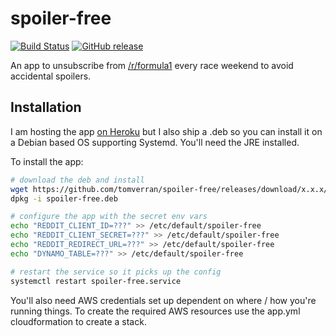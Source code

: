 # spoiler-free

[![Build Status](https://travis-ci.org/tomverran/spoiler-free.svg?branch=master)](https://travis-ci.org/tomverran/spoiler-free)
[![GitHub release](https://img.shields.io/github/release/tomverran/spoiler-free.svg)](https://github.com/tomverran/spoiler-free/releases)

An app to unsubscribe from [/r/formula1](https://www.reddit.com/r/formula1) every race weekend to avoid accidental spoilers.

## Installation

I am hosting the app [on Heroku](https://spoiler-free.tvc.io) but I also ship a .deb so you can install it on a Debian based OS supporting Systemd.
You'll need the JRE installed.

To install the app:

```bash
# download the deb and install
wget https://github.com/tomverran/spoiler-free/releases/download/x.x.x/spoiler-free.deb
dpkg -i spoiler-free.deb

# configure the app with the secret env vars
echo "REDDIT_CLIENT_ID=???" >> /etc/default/spoiler-free
echo "REDDIT_CLIENT_SECRET=???" >> /etc/default/spoiler-free
echo "REDDIT_REDIRECT_URL=???" >> /etc/default/spoiler-free
echo "DYNAMO_TABLE=???" >> /etc/default/spoiler-free

# restart the service so it picks up the config
systemctl restart spoiler-free.service
```

You'll also need AWS credentials set up dependent on where / how you're running things.
To create the required AWS resources use the app.yml cloudformation to create a stack.
